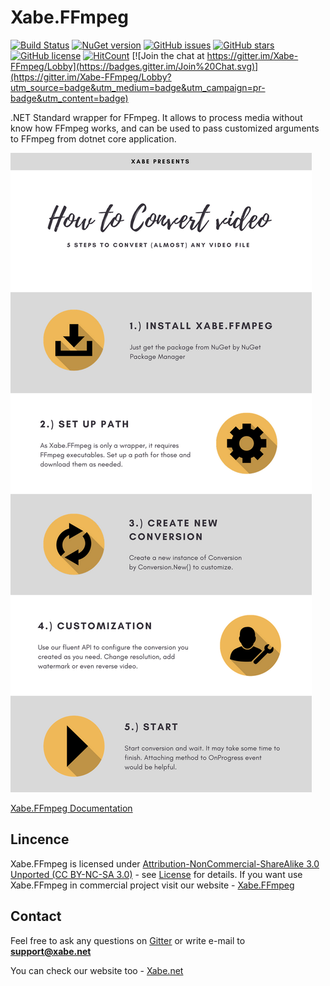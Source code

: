 # Xabe.FFmpeg  
[![Build Status](https://travis-ci.org/tomaszzmuda/Xabe.FFmpeg.svg?branch=master)](https://travis-ci.org/tomaszzmuda/Xabe.FFmpeg)
[![NuGet version](https://badge.fury.io/nu/Xabe.FFmpeg.svg)](https://badge.fury.io/nu/Xabe.FFmpeg)
[![GitHub issues](https://img.shields.io/github/issues/tomaszzmuda/Xabe.FFmpeg.svg)](https://github.com/tomaszzmuda/Xabe.FFmpeg/issues)
[![GitHub stars](https://img.shields.io/github/stars/tomaszzmuda/Xabe.FFmpeg.svg)](https://github.com/tomaszzmuda/Xabe.FFmpeg/stargazers)
[![GitHub license](https://img.shields.io/badge/license-MIT-blue.svg)](https://raw.githubusercontent.com/tomaszzmuda/Xabe.FFmpeg/master/LICENSE.md)
[![HitCount](http://hits.dwyl.io/tomaszzmuda/Xabe.FFmpeg.svg)](http://hits.dwyl.io/tomaszzmuda/Xabe.FFmpeg)
[![Join the chat at https://gitter.im/Xabe-FFmpeg/Lobby](https://badges.gitter.im/Join%20Chat.svg)](https://gitter.im/Xabe-FFmpeg/Lobby?utm_source=badge&utm_medium=badge&utm_campaign=pr-badge&utm_content=badge)


.NET Standard wrapper for FFmpeg. It allows to process media without know how FFmpeg works, and can be used to pass customized arguments to FFmpeg from dotnet core application.

![Xabe.FFmpeg basic workflow](https://raw.githubusercontent.com/tomaszzmuda/Xabe.FFmpeg/master/Assets/Infographic.png)

[Xabe.FFmpeg Documentation](https://xabe.net/product/xabe_ffmpeg/#documentation)

## Lincence ##

Xabe.FFmpeg is licensed under [Attribution-NonCommercial-ShareAlike 3.0 Unported (CC BY-NC-SA 3.0)](https://creativecommons.org/licenses/by-nc-sa/3.0/) - see [License](LICENSE.md) for details. If you want use Xabe.FFmpeg in commercial project visit our website - [Xabe.FFmpeg](https://xabe.net/product/xabe_ffmpeg/)

## Contact ##

Feel free to ask any questions on [Gitter](https://gitter.im/Xabe-FFmpeg/Lobby# "Gitter") or write e-mail  to **support@xabe.net**

You can check our website too - [Xabe.net](https://xabe.net/)
